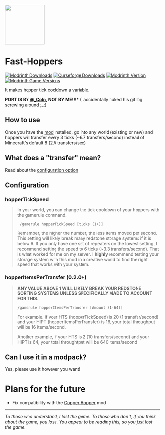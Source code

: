 <a href="https://modrinth.com/mod/Zs79Mkhy">
<img src="src/main/resources/assets/fast-hoppers/icon_rounded.png" width=128>
</a>

# Fast-Hoppers

[![Modrinth Downloads](https://img.shields.io/modrinth/dt/Zs79Mkhy?logo=modrinth)](https://modrinth.com/mod/Zs79Mkhy)
[![Curseforge Downloads](https://img.shields.io/curseforge/dt/912142?logo=curseforge&label=Downloads)](https://www.curseforge.com/minecraft/mc-mods/fast-hoppers)
[![Modrinth Version](https://img.shields.io/modrinth/v/Zs79Mkhy?logo=Modrinth&label=Lastest%20Version&color=14a551)](https://modrinth.com/mod/Zs79Mkhy)
[![Modrinth Game Versions](https://img.shields.io/modrinth/game-versions/Zs79Mkhy?logo=Modrinth&label=Supported%20Game%20Versions&color=14a551)](https://modrinth.com/mod/Zs79Mkhy)


It makes hopper tick cooldown a variable.

**PORT IS BY [@_Coln](https://github.com/Colnn), NOT BY ME!!!*** (I accidentally nuked his git log screwing around ;_;)

## How to use
Once you have the [mod](https://modrinth.com/mod/Zs79Mkhy) installed, go into any world (existing or new) and hoppers will transfer every 3 ticks (~6.7 transfers/second) instead of Minecraft's default 8 (2.5 transfers/sec)

## What does a "transfer" mean?
Read about the [configuration option](#hopperitemspertransfer-020)

## Configuration
### hopperTickSpeed
> In your world, you can change the tick cooldown of your hoppers with the gamerule command.
> ```
>  /gamerule hopperTickSpeed [ticks (1+)]
> ```
> Remember, the higher the number, the less items moved per second.
> This setting will likely break many redstone storage systems if it is below 6. If you only have one set of repeaters on the lowest setting, I recommend setting the speed to 6 ticks (~3.3 transfers/second). That is what worked for me on my server. I **highly** recommend testing your storage system with this mod in a creative world to find the right speed that works with your system.


### hopperItemsPerTransfer (0.2.0+)
> **ANY VALUE ABOVE 1 WILL LIKELY BREAK YOUR REDSTONE SORTING SYSTEMS UNLESS SPECIFICALLY MADE TO ACCOUNT FOR THIS.**
> ```
> /gamerule hopperItemsPerTransfer [Amount (1-64)]
> ```
> For example, if your HTS (hopperTickSpeed) is 20 (1 transfer/second) and your HIPT (hopperItemsPerTransfer) is 16, your total throughput will be 16 items/second.
>
> Another example, if your HTS is 2 (10 transfers/second) and your HIPT is 64, your total throughtput will be 640 items/second


## Can I use it in a modpack?
Yes, please use it however you want!


# Plans for the future
* Fix compatibility with the [Copper Hopper](https://github.com/pcal43/copper-hopper) mod

___
*To those who understand, I lost the game. To those who don't, if you think about the game, you lose. You appear to be reading this, so you just lost the game.*
